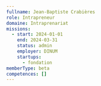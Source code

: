 ```yaml
---
fullname: Jean-Baptiste Crabières
role: Intrapreneur
domaine: Intraprenariat
missions:
  - start: 2024-01-01
    end: 2024-03-31
    status: admin
    employer: DINUM
    startups:
      - fondation
memberType: beta
competences: []
---
```

